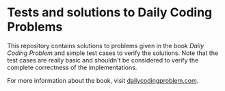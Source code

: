 # Tests and solutions to Daily Coding Problems

This repository contains solutions to problems given in the book _Daily Coding Problem_ and simple test cases to verify the solutions. Note that the test cases are really basic and shouldn't be considered to verify the complete correctness of the implementations.

For more information about the book, visit [dailycodingproblem.com](https://www.dailycodingproblem.com/).